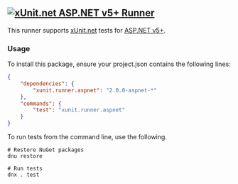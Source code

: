 ## <a href="https://github.com/xunit/xunit"><img src="https://raw.github.com/xunit/media/master/full-logo.png" title="xUnit.net ASP.NET v5+ Runner" /></a>

This runner supports [xUnit.net](https://github.com/xunit/xunit) tests for [ASP.NET v5+](https://github.com/aspnet).

### Usage

To install this package, ensure your project.json contains the following lines:

```JSON
{
    "dependencies": {
        "xunit.runner.aspnet": "2.0.0-aspnet-*"
    },
    "commands": {
        "test": "xunit.runner.aspnet"
    }
}
```

To run tests from the command line, use the following.

```Shell
# Restore NuGet packages
dnu restore

# Run tests
dnx . test
```
